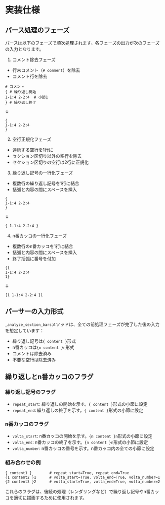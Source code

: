 # 実装仕様

## パース処理のフェーズ

パースは以下のフェーズで順次処理されます。各フェーズの出力が次のフェーズの入力となります。

1. コメント除去フェーズ
- 行末コメント（`# comment`）を除去
- コメント行を除去
```
# コメント
{ # 繰り返し開始
1-1:4 2-2:4  # 小節1
} # 繰り返し終了
```
↓
```
{
1-1:4 2-2:4
}
```

2. 空行正規化フェーズ
- 連続する空行を1行に
- セクション区切り以外の空行を除去
- セクション区切りの空行は2行に正規化

3. 繰り返し記号の一行化フェーズ
- 複数行の繰り返し記号を1行に結合
- 括弧と内容の間にスペースを挿入
```
{
1-1:4 2-2:4
}
```
↓
```
{ 1-1:4 2-2:4 }
```

4. n番カッコの一行化フェーズ
- 複数行のn番カッコを1行に結合
- 括弧と内容の間にスペースを挿入
- 終了括弧に番号を付加
```
{1
1-1:4 2-2:4
1}
```
↓
```
{1 1-1:4 2-2:4 }1
```

## パーサーの入力形式

`_analyze_section_bars`メソッドは、全ての前処理フェーズが完了した後の入力を想定しています：

- 繰り返し記号は`{ content }`形式
- n番カッコは`{n content }n`形式
- コメントは除去済み
- 不要な空行は除去済み

## 繰り返しとn番カッコのフラグ

### 繰り返し記号のフラグ
- `repeat_start`: 繰り返しの開始を示す。`{ content }`形式の小節に設定
- `repeat_end`: 繰り返しの終了を示す。`{ content }`形式の小節に設定

### n番カッコのフラグ
- `volta_start`: n番カッコの開始を示す。`{n content }n`形式の小節に設定
- `volta_end`: n番カッコの終了を示す。`{n content }n`形式の小節に設定
- `volta_number`: n番カッコの番号を示す。n番カッコ内の全ての小節に設定

### 組み合わせの例
```
{ content1 }        # repeat_start=True, repeat_end=True
{1 content2 }1      # volta_start=True, volta_end=True, volta_number=1
{2 content3 }2      # volta_start=True, volta_end=True, volta_number=2
```

これらのフラグは、後続の処理（レンダリングなど）で繰り返し記号やn番カッコを適切に描画するために使用されます。 